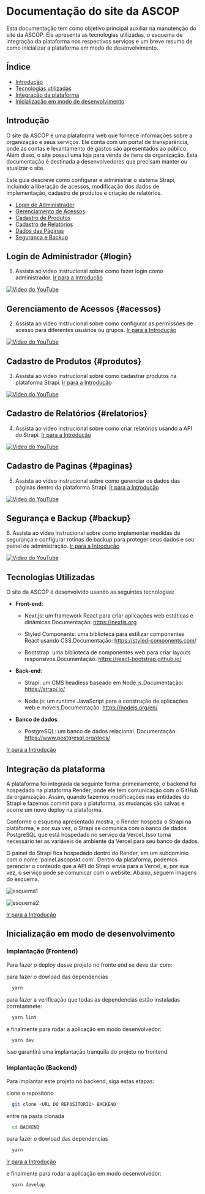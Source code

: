 # Documentação do site da ASCOP

Esta documentação tem como objetivo principal auxiliar na manutenção do site da ASCOP. Ela apresenta as tecnologias utilizadas, o esquema de integração da plataforma nos respectivos serviços e um breve resumo de como inicializar a plataforma em modo de desenvolvimento.

## Índice

- [Introdução](#introducao)
- [Tecnologias utilizadas ](#tecnologias)
- [Integração da plataforma](#integracao)
- [Inicialização em modo de desenvolvimento](#inicializacao)

<a name="introducao"></a>

## Introdução

O site da ASCOP é uma plataforma web que fornece informações sobre a organização e seus serviços. Ele conta com um portal de transparência, onde as contas e levantamento de gastos são apresentados ao público. Além disso, o site possui uma loja para venda de itens da organização. Esta documentação é destinada a desenvolvedores que precisam manter ou atualizar o site.

Este guia descreve como configurar e administrar o sistema Strapi, incluindo a liberação de acessos, modificação dos dados de implementação, cadastro de produtos e criação de relatórios.

- [Login de Administrador](#login)
- [Gerenciamento de Acessos](#acessos)
- [Cadastro de Produtos](#produtos)
- [Cadastro de Relatórios](#relatorios)
- [Dados das Páginas](#paginas)
- [Segurança e Backup](#backup)

<a name="login"></a>

## Login de Administrador {#login}

1. Assista ao vídeo instrucional sobre como fazer login como administrador.
   [Ir para a Introdução](#introducao)

[![Video do YouTube](https://img.youtube.com/vi/b4SwIDswEBc/0.jpg)](https://www.youtube.com/watch?v=b4SwIDswEBc)

<a name="acessos"></a>

## Gerenciamento de Acessos {#acessos}

2. Assista ao vídeo instrucional sobre como configurar as permissões de acesso para diferentes usuários ou grupos.
   [Ir para a Introdução](#introducao)

[![Video do YouTube](https://img.youtube.com/vi/MCtmnZ0u_74/0.jpg)](https://www.youtube.com/watch?v=MCtmnZ0u_74)

<a name="produtos"></a>

## Cadastro de Produtos {#produtos}

3. Assista ao vídeo instrucional sobre como cadastrar produtos na plataforma Strapi.
   [Ir para a Introdução](#introducao)

[![Video do YouTube](https://img.youtube.com/vi/-LtHOUe3QUI/0.jpg)](https://www.youtube.com/watch?v=-LtHOUe3QUI)

<a name="relatorios"></a>

## Cadastro de Relatórios {#relatorios}

4. Assista ao vídeo instrucional sobre como criar relatórios usando a API do Strapi.
   [Ir para a Introdução](#introducao)

[![Video do YouTube](https://img.youtube.com/vi/mNqIOtTZYes/0.jpg)](https://www.youtube.com/watch?v=mNqIOtTZYes)

<a name="paginas"></a>

## Cadastro de Paginas {#paginas}

5. Assista ao vídeo instrucional sobre como gerenciar os dados das páginas dentro da plataforma Strapi.
   [Ir para a Introdução](#introducao)

[![Video do YouTube](https://img.youtube.com/vi/NQJA_MgLDIY/0.jpg)](https://www.youtube.com/watch?v=NQJA_MgLDIY)

## Segurança e Backup {#backup}

<a name="backup"></a> 6. Assista ao vídeo instrucional sobre como implementar medidas de segurança e configurar rotinas de backup para proteger seus dados e seu painel de administração.
[Ir para a Introdução](#introducao)

[![Video do YouTube](https://img.youtube.com/vi/LaBtSe7V4mQ/0.jpg)](https://www.youtube.com/watch?v=LaBtSe7V4mQ)

<a name="tecnologias"></a>

## Tecnologias Utilizadas

O site da ASCOP é desenvolvido usando as seguintes tecnologias:

- **Front-end**:

  - Next.js: um framework React para criar aplicações web estáticas e dinâmicas.Documentação: https://nextjs.org

  - Styled Components: uma biblioteca para estilizar componentes React usando CSS.Documentação: https://styled-components.com/

  - Bootstrap: uma biblioteca de componentes web para criar layouts responsivos.Documentação: https://react-bootstrap.github.io/

- **Back-end**:

  - Strapi: um CMS headless baseado em Node.js.Documentação: https://strapi.io/

  - Node.js: um runtime JavaScript para a construção de aplicações web e móveis.Documentação: https://nodejs.org/en/

- **Banco de dados**:
  - PostgreSQL: um banco de dados relacional. Documentação: https://www.postgresql.org/docs/

[Ir para a Introdução](#introducao)
<a name="integracao"></a>

## Integração da plataforma

A plataforma foi integrada da seguinte forma: primeiramente, o backend foi hospedado na plataforma Render, onde ele tem comunicação com o GitHub da organização. Assim, quando fazemos modificações nas entidades do Strapi e fazemos commit para a plataforma, as mudanças são salvas e ocorre um novo deploy na plataforma.

Conforme o esquema apresentado mostra, o Render hospeda o Strapi na plataforma, e por sua vez, o Strapi se comunica com o banco de dados PostgreSQL que está hospedado no serviço da Vercel. Isso torna necessário ter as variáveis de ambiente da Vercel para seu banco de dados.

O painel do Strapi fica hospedado dentro do Render, em um subdomínio com o nome 'painel.ascopskt.com'. Dentro da plataforma, podemos gerenciar o conteúdo que a API do Strapi envia para a Vercel, e, por sua vez, o serviço pode se comunicar com o website. Abaixo, seguem imagens do esquema.

![esquema1](https://github.com/ASCOP-TEAM/ASCOP-FRONTEND/assets/47224472/db595727-3337-48ff-bd7a-a32ab147469b)

![esquema2](https://github.com/ASCOP-TEAM/ASCOP-FRONTEND/assets/47224472/16e34ccf-9ffb-4825-99e2-236640f84e34)

[Ir para a Introdução](#introducao)

<a name="inicializacao"></a>

## Inicialização em modo de desenvolvimento

### Implantação (Frontend)

Para fazer o deploy desse projeto no fronte end se deve dar com:

para fazer o dowload das dependencias

```bash
  yarn
```

para fazer a verificação que todas as dependencias estão instaladas corretamnete:

```bash
  yarn lint
```

e finalmente para rodar a aplicação em modo desenvolvedor:

```bash
  yarn dev
```

Isso garantirá uma implantação tranquila do projeto no frontend.

### Implantação (Backend)

Para implantar este projeto no backend, siga estas etapas:

clone o repositorio

```bash
  git clone <URL DO REPóSITORIO> BACKEND
```

entre na pasta clonada

```bash
  cd BACKEND
```

para fazer o dowload das dependencias

```bash
  yarn
```

[Ir para a Introdução](#introducao)

e finalmente para rodar a aplicação em modo desenvolvedor:

```bash
  yarn develop
```
